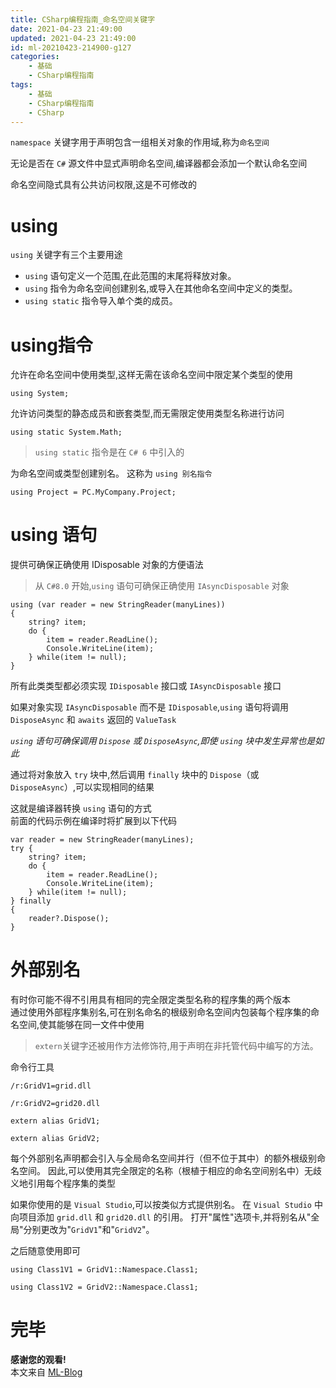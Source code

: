 ```yaml
---
title: CSharp编程指南_命名空间关键字
date: 2021-04-23 21:49:00
updated: 2021-04-23 21:49:00
id: ml-20210423-214900-g127
categories:
	- 基础
	- CSharp编程指南
tags: 
	- 基础
	- CSharp编程指南
	- CSharp
---
```


`namespace` 关键字用于声明包含一组相关对象的作用域,称为`命名空间`

无论是否在 `C#` 源文件中显式声明命名空间,编译器都会添加一个默认命名空间

命名空间隐式具有公共访问权限,这是不可修改的

<!--more-->

# using

`using` 关键字有三个主要用途

* `using` 语句定义一个范围,在此范围的末尾将释放对象。
* `using` 指令为命名空间创建别名,或导入在其他命名空间中定义的类型。
* `using static` 指令导入单个类的成员。

# using指令

允许在命名空间中使用类型,这样无需在该命名空间中限定某个类型的使用

```CSharp
using System;
```

允许访问类型的静态成员和嵌套类型,而无需限定使用类型名称进行访问

```CSharp
using static System.Math;
```

> `using static` 指令是在 `C# 6` 中引入的

为命名空间或类型创建别名。 这称为 `using 别名指令`

```CSharp
using Project = PC.MyCompany.Project;
```

# using 语句

提供可确保正确使用 IDisposable 对象的方便语法

>  从 `C#8.0` 开始,`using` 语句可确保正确使用 `IAsyncDisposable` 对象

```CSharp
using (var reader = new StringReader(manyLines))
{
    string? item;
    do {
        item = reader.ReadLine();
        Console.WriteLine(item);
    } while(item != null);
}
```

所有此类类型都必须实现 `IDisposable` 接口或 `IAsyncDisposable` 接口

如果对象实现 `IAsyncDisposable` 而不是 `IDisposable`,`using` 语句将调用 `DisposeAsync` 和 `awaits` 返回的 `ValueTask`

*`using` 语句可确保调用 `Dispose` 或 `DisposeAsync`,即使 `using` 块中发生异常也是如此*

通过将对象放入 `try` 块中,然后调用 `finally` 块中的 `Dispose`（或 `DisposeAsync`）,可以实现相同的结果

这就是编译器转换 `using` 语句的方式  
前面的代码示例在编译时将扩展到以下代码

```CSharp
var reader = new StringReader(manyLines);
try {
	string? item;
	do {
		item = reader.ReadLine();
		Console.WriteLine(item);
	} while(item != null);
} finally
{
	reader?.Dispose();
}
```

# 外部别名

有时你可能不得不引用具有相同的完全限定类型名称的程序集的两个版本  
通过使用外部程序集别名,可在别名命名的根级别命名空间内包装每个程序集的命名空间,使其能够在同一文件中使用

> `extern`关键字还被用作方法修饰符,用于声明在非托管代码中编写的方法。

命令行工具
```shell
/r:GridV1=grid.dll

/r:GridV2=grid20.dll
```

```CSharp
extern alias GridV1;

extern alias GridV2;
```

每个外部别名声明都会引入与全局命名空间并行（但不位于其中）的额外根级别命名空间。 因此,可以使用其完全限定的名称（根植于相应的命名空间别名中）无歧义地引用每个程序集的类型

如果你使用的是 `Visual Studio`,可以按类似方式提供别名。
在 `Visual Studio` 中向项目添加 `grid.dll` 和 `grid20.dll` 的引用。 打开"属性"选项卡,并将别名从"全局"分别更改为"`GridV1`"和"`GridV2`"。

之后随意使用即可
```CSharp
using Class1V1 = GridV1::Namespace.Class1;

using Class1V2 = GridV2::Namespace.Class1;
```

# 完毕

**感谢您的观看!**  
本文来自 [ML-Blog][ML-Blog_Link]

<!-- 图片 -->

<!-- 链接 -->

<!-- 水印 -->
[ML-Blog_Link]:https://userminghaoli.github.io/ "我的博客"

